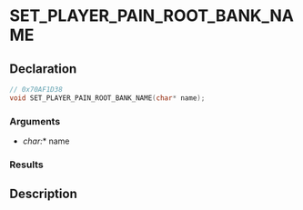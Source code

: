 # SET_PLAYER_PAIN_ROOT_BANK_NAME

## Declaration
```cpp
// 0x70AF1D38
void SET_PLAYER_PAIN_ROOT_BANK_NAME(char* name);
```

### Arguments
- **char*:** name

### Results

## Description
